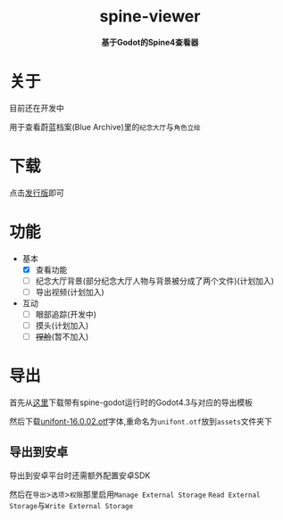 <div align = "center" >
    <h1>spine-viewer</h1>

**基于Godot的Spine4查看器**

</div>

# 关于

目前还在开发中

用于查看蔚蓝档案(Blue Archive)里的`纪念大厅`与`角色立绘`

# 下载

点击[发行版](https://github.com/cueavyqwp/spine-viewer/releases)即可

# 功能

- 基本
  - [x] 查看功能
  - [ ] 纪念大厅背景(部分纪念大厅人物与背景被分成了两个文件)(计划加入)
  - [ ] 导出视频(计划加入)
- 互动
  - [ ] 眼部追踪(开发中)
  - [ ] 摸头(计划加入)
  - [ ] ~~捏脸~~(暂不加入)

# 导出

首先从[这里](https://zh.esotericsoftware.com/spine-godot#%E4%B8%8B%E8%BD%BD-spine-godot-%E5%BC%95%E6%93%8E%E6%A8%A1%E5%9D%97)下载带有spine-godot运行时的Godot4.3与对应的导出模板

然后下载[unifont-16.0.02.otf](https://www.unifoundry.com/pub/unifont/unifont-16.0.02/font-builds/unifont-16.0.02.otf)字体,重命名为`unifont.otf`放到`assets`文件夹下

## 导出到安卓

导出到安卓平台时还需额外配置安卓SDK

然后在`导出`>`选项`>`权限`那里启用`Manage External Storage` `Read External Storage`与`Write External Storage`
